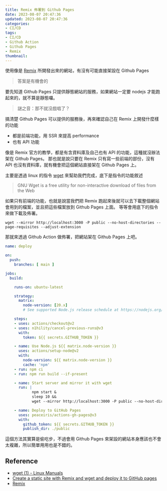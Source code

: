 ```yaml
---
title: Remix 佈署到 Github Pages
date: 2023-08-07 20:47:36
updated: 2023-08-07 20:47:36
categories:
- CI/CD
tags:
- CI/CD
- Github Action
- Github Pages
- Remix
thumbnail:
---
```


使用像是 [Remix](https://remix.run) 所開發出來的網站，有沒有可能直接架設在 Github Pages

> 答案是有機會的

<!-- more -->

要先知道 Github Pages 只提供靜態網站的服務，如果網站一定要 nodejs 才能跑起來的，就不算是靜態囉。

> 謎之音：那不就沒戲唱了？

搞清楚 Github Pages 可以提供的服務後，再來確認自己在 Remix 上開發什麼樣的功能

- 都是前端功能，用 SSR 來提高 performance
- 也有 API 功能

像是 Remix 官方的教學，都是有含資料庫及自己也有 API 的功能，這種就沒辦法架在 Github Pages。
那也就是說只要在 Remix 只有寫一些前端的部份，沒有 API 也沒有資料庫，就有機會把這個網站直接架在 Github Pages 上。

主要是透過 linux 的指令 [wget](https://www.systutorials.com/docs/linux/man/1-wget/) 來幫助我們完成，底下是指令的功能敘述

> GNU Wget is a free utility for non-interactive download of files from the Web

如果只有前端的功能，也就是說當我們把 Remix 跑起來後就可以去下載整個網站會用到的檔案，並且把這些檔案放到 Github Pages 上面。
等等會用底下的指令來做下載及佈署。

```shell
wget --mirror http://localhost:3000 -P public --no-host-directories --page-requisites --adjust-extension
```

那就來透過 Github Action 做佈署，把網站架在 Github Pages 上吧。

```yaml
name: deploy

on:
  push:
    branches: [ main ]

jobs:
  build:

    runs-on: ubuntu-latest

    strategy:
      matrix:
        node-version: [20.x]
        # See supported Node.js release schedule at https://nodejs.org/en/about/releases/

    steps:
    - uses: actions/checkout@v2
    - uses: n1hility/cancel-previous-runs@v3
      with: 
        token: ${{ secrets.GITHUB_TOKEN }}

    - name: Use Node.js ${{ matrix.node-version }}
      uses: actions/setup-node@v2
      with:
        node-version: ${{ matrix.node-version }}
        cache: 'npm'
    - run: npm ci
    - run: npm run build --if-present

    - name: Start server and mirror it with wget
      run: |
            npm start &
            sleep 10 &&
            wget --mirror http://localhost:3000 -P public --no-host-directories --page-requisites --adjust-extension

    - name: Deploy to GitHub Pages
      uses: peaceiris/actions-gh-pages@v3
      with:
        github_token: ${{ secrets.GITHUB_TOKEN }}
        publish_dir: ./public
```

這個方法其實算是偷吃步，不過會用 Github Pages 來架設的網站本身應該也不會太複雜，所以簡單用用也是不錯的。

## Reference

- [wget (1) - Linux Manuals](https://www.systutorials.com/docs/linux/man/1-wget/)
- [Create a static site with Remix and wget and deploy it to GitHub pages](https://blog.oldweb2.com/remix-static-site)
- [Remix](https://remix.run/docs/en/1.19.2)